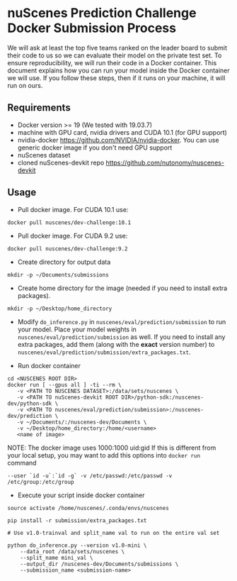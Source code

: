 # nuScenes Prediction Challenge Docker Submission Process

We will ask at least the top five teams ranked on the leader board to submit their code to us so we can
evaluate their model on the private test set. To ensure reproducibility, we will run their code
in a Docker container. This document explains how you can run your model inside the Docker container we
will use. If you follow these steps, then if it runs on your machine, it will run on ours. 

## Requirements

- Docker version >= 19 (We tested with 19.03.7)
- machine with GPU card, nvidia drivers and CUDA 10.1 (for GPU support)
- nvidia-docker https://github.com/NVIDIA/nvidia-docker. You can use generic docker image if you don't need GPU support
- nuScenes dataset
- cloned nuScenes-devkit repo https://github.com/nutonomy/nuscenes-devkit

## Usage
- Pull docker image. For CUDA 10.1 use:
```
docker pull nuscenes/dev-challenge:10.1
```
- Pull docker image. For CUDA 9.2 use:
```
docker pull nuscenes/dev-challenge:9.2
```


- Create directory for output data
```
mkdir -p ~/Documents/submissions
```

- Create home directory for the image (needed if you need to install extra packages).
```
mkdir -p ~/Desktop/home_directory
```

- Modify `do_inference.py` in `nuscenes/eval/prediction/submission` to 
run your model. Place your model weights in
`nuscenes/eval/prediction/submission` as well. If you need to install any
extra packages, add them (along with the **exact** version number) to
`nuscenes/eval/prediction/submission/extra_packages.txt`.

- Run docker container
```
cd <NUSCENES ROOT DIR>
docker run [ --gpus all ] -ti --rm \
   -v <PATH TO NUSCENES DATASET>:/data/sets/nuscenes \
   -v <PATH TO nuScenes-devkit ROOT DIR>/python-sdk:/nuscenes-dev/python-sdk \
   -v <PATH TO nuscenes/eval/prediction/submission>:/nuscenes-dev/prediction \
   -v ~/Documents/:/nuscenes-dev/Documents \
   -v ~/Desktop/home_directory:/home/<username>
   <name of image>
```

NOTE: The docker image uses 1000:1000 uid:gid
If this is different from your local setup, you may want to add this options into `docker run` command
```
--user `id -u`:`id -g` -v /etc/passwd:/etc/passwd -v /etc/group:/etc/group
```

- Execute your script inside docker container
```
source activate /home/nuscenes/.conda/envs/nuscenes

pip install -r submission/extra_packages.txt

# Use v1.0-trainval and split_name val to run on the entire val set

python do_inference.py --version v1.0-mini \
    --data_root /data/sets/nuscenes \
    --split_name mini_val \
    --output_dir /nuscenes-dev/Documents/submissions \
    --submission_name <submission-name>
```

